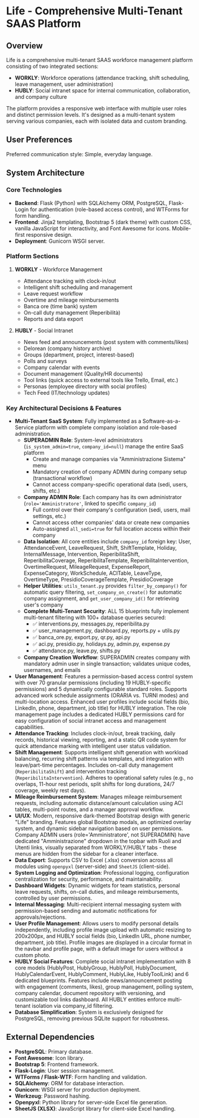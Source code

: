 # Life - Comprehensive Multi-Tenant SAAS Platform

## Overview
Life is a comprehensive multi-tenant SAAS workforce management platform consisting of two integrated sections:
- **WORKLY**: Workforce operations (attendance tracking, shift scheduling, leave management, user administration)
- **HUBLY**: Social intranet space for internal communication, collaboration, and company culture

The platform provides a responsive web interface with multiple user roles and distinct permission levels. It's designed as a multi-tenant system serving various companies, each with isolated data and custom branding.

## User Preferences
Preferred communication style: Simple, everyday language.

## System Architecture

### Core Technologies
- **Backend**: Flask (Python) with SQLAlchemy ORM, PostgreSQL, Flask-Login for authentication (role-based access control), and WTForms for form handling.
- **Frontend**: Jinja2 templating, Bootstrap 5 (dark theme) with custom CSS, vanilla JavaScript for interactivity, and Font Awesome for icons. Mobile-first responsive design.
- **Deployment**: Gunicorn WSGI server.

### Platform Sections
1. **WORKLY** - Workforce Management
   - Attendance tracking with clock-in/out
   - Intelligent shift scheduling and management
   - Leave request workflow
   - Overtime and mileage reimbursements
   - Banca ore (time bank) system
   - On-call duty management (Reperibilità)
   - Reports and data export

2. **HUBLY** - Social Intranet
   - News feed and announcements (post system with comments/likes)
   - Delorean (company history archive)
   - Groups (department, project, interest-based)
   - Polls and surveys
   - Company calendar with events
   - Document management (Quality/HR documents)
   - Tool links (quick access to external tools like Trello, Email, etc.)
   - Personas (employee directory with social profiles)
   - Tech Feed (IT/technology updates)

### Key Architectural Decisions & Features
- **Multi-Tenant SaaS System**: Fully implemented as a Software-as-a-Service platform with complete company isolation and role-based administration.
  - **SUPERADMIN Role**: System-level administrators (`is_system_admin=true`, `company_id=null`) manage the entire SaaS platform
    - Create and manage companies via "Amministrazione Sistema" menu
    - Mandatory creation of company ADMIN during company setup (transactional workflow)
    - Cannot access company-specific operational data (sedi, users, shifts, etc.)
  - **Company ADMIN Role**: Each company has its own administrator (`role='Amministratore'`, linked to specific `company_id`)
    - Full control over their company's configuration (sedi, users, mail settings, etc.)
    - Cannot access other companies' data or create new companies
    - Auto-assigned `all_sedi=true` for full location access within their company
  - **Data Isolation**: All core entities include `company_id` foreign key: User, AttendanceEvent, LeaveRequest, Shift, ShiftTemplate, Holiday, InternalMessage, Intervention, ReperibilitaShift, ReperibilitaCoverage, ReperibilitaTemplate, ReperibilitaIntervention, OvertimeRequest, MileageRequest, ExpenseReport, ExpenseCategory, WorkSchedule, ACITable, LeaveType, OvertimeType, PresidioCoverageTemplate, PresidioCoverage
  - **Helper Utilities**: `utils_tenant.py` provides `filter_by_company()` for automatic query filtering, `set_company_on_create()` for automatic company assignment, and `get_user_company_id()` for retrieving user's company
  - **Complete Multi-Tenant Security**: ALL 15 blueprints fully implement multi-tenant filtering with 100+ database queries secured:
    - ✅ interventions.py, messages.py, reperibilita.py
    - ✅ user_management.py, dashboard.py, reports.py + utils.py
    - ✅ banca_ore.py, export.py, qr.py, api.py
    - ✅ aci.py, presidio.py, holidays.py, admin.py, expense.py
    - ✅ attendance.py, leave.py, shifts.py
  - **Company Creation Workflow**: SUPERADMIN creates company with mandatory admin user in single transaction; validates unique codes, usernames, and emails
- **User Management**: Features a permission-based access control system with over 70 granular permissions (including 19 HUBLY-specific permissions) and 5 dynamically configurable standard roles. Supports advanced work schedule assignments (ORARIA vs. TURNI modes) and multi-location access. Enhanced user profiles include social fields (bio, LinkedIn, phone, department, job title) for HUBLY integration. The role management page includes a dedicated HUBLY permissions card for easy configuration of social intranet access and management capabilities.
- **Attendance Tracking**: Includes clock-in/out, break tracking, daily records, historical viewing, reporting, and a static QR code system for quick attendance marking with intelligent user status validation.
- **Shift Management**: Supports intelligent shift generation with workload balancing, recurring shift patterns via templates, and integration with leave/part-time percentages. Includes on-call duty management (`ReperibilitaShift`) and intervention tracking (`ReperibilitaIntervention`). Adheres to operational safety rules (e.g., no overlaps, 11-hour rest periods, split shifts for long durations, 24/7 coverage, weekly rest days).
- **Mileage Reimbursement System**: Manages mileage reimbursement requests, including automatic distance/amount calculation using ACI tables, multi-point routes, and a manager approval workflow.
- **UI/UX**: Modern, responsive dark-themed Bootstrap design with generic "Life" branding. Features global Bootstrap modals, an optimized overlay system, and dynamic sidebar navigation based on user permissions. Company ADMIN users (role='Amministratore', not SUPERADMIN) have dedicated "Amministrazione" dropdown in the topbar with Ruoli and Utenti links, visually separated from WORKLY/HUBLY tabs - these menus are hidden from the sidebar for a cleaner interface.
- **Data Export**: Supports CSV to Excel (.xlsx) conversion across all modules using `openpyxl` (server-side) and `SheetJS` (client-side).
- **System Logging and Optimization**: Professional logging, configuration centralization for security, performance, and maintainability.
- **Dashboard Widgets**: Dynamic widgets for team statistics, personal leave requests, shifts, on-call duties, and mileage reimbursements, controlled by user permissions.
- **Internal Messaging**: Multi-recipient internal messaging system with permission-based sending and automatic notifications for approvals/rejections.
- **User Profile Management**: Allows users to modify personal details independently, including profile image upload with automatic resizing to 200x200px, and HUBLY social fields (bio, LinkedIn URL, phone number, department, job title). Profile images are displayed in a circular format in the navbar and profile page, with a default image for users without a custom photo.
- **HUBLY Social Features**: Complete social intranet implementation with 8 core models (HublyPost, HublyGroup, HublyPoll, HublyDocument, HublyCalendarEvent, HublyComment, HublyLike, HublyToolLink) and 6 dedicated blueprints. Features include news/announcement posting with engagement (comments, likes), group management, polling system, company calendar, document repository with versioning, and customizable tool links dashboard. All HUBLY entities enforce multi-tenant isolation via company_id filtering.
- **Database Simplification**: System is exclusively designed for PostgreSQL, removing previous SQLite support for robustness.

## External Dependencies
- **PostgreSQL**: Primary database.
- **Font Awesome**: Icon library.
- **Bootstrap 5**: Frontend framework.
- **Flask-Login**: User session management.
- **WTForms / Flask-WTF**: Form handling and validation.
- **SQLAlchemy**: ORM for database interaction.
- **Gunicorn**: WSGI server for production deployment.
- **Werkzeug**: Password hashing.
- **Openpyxl**: Python library for server-side Excel file generation.
- **SheetJS (XLSX)**: JavaScript library for client-side Excel handling.
